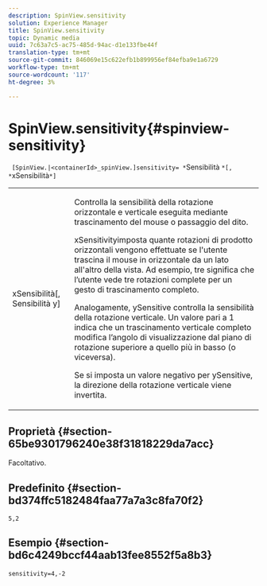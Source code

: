 ```yaml
---
description: SpinView.sensitivity
solution: Experience Manager
title: SpinView.sensitivity
topic: Dynamic media
uuid: 7c63a7c5-ac75-485d-94ac-d1e133fbe44f
translation-type: tm+mt
source-git-commit: 846069e15c622efb1b899956ef84efba9e1a6729
workflow-type: tm+mt
source-wordcount: '117'
ht-degree: 3%

---
```



# SpinView.sensitivity{#spinview-sensitivity}

` [SpinView.|<containerId>_spinView.]sensitivity= *`Sensibilità `*[, *`xSensibilità`*]`

<table id="table_18D47E7C6A2D4D68B94225CB621D5F7C"> 
 <tbody> 
  <tr> 
   <td colname="col1"> <p> <span class="codeph"><span class="varname"> xSensibilità</span>[,  <span class="varname"> Sensibilità</span> y]</span> </p> </td> 
   <td colname="col2"> <p> Controlla la sensibilità della rotazione orizzontale e verticale eseguita mediante trascinamento del mouse o passaggio del dito. </p> <p> <span class="codeph"> </span> xSensitivityimposta quante rotazioni di prodotto orizzontali vengono effettuate se l'utente trascina il mouse in orizzontale da un lato all'altro della vista. Ad esempio, tre significa che l’utente vede tre rotazioni complete per un gesto di trascinamento completo. </p> <p>Analogamente, <span class="codeph"> ySensitive</span> controlla la sensibilità della rotazione verticale. Un valore pari a 1 indica che un trascinamento verticale completo modifica l’angolo di visualizzazione dal piano di rotazione superiore a quello più in basso (o viceversa). </p> <p>Se si imposta un valore negativo per <span class="codeph"> ySensitive</span>, la direzione della rotazione verticale viene invertita. </p> </td> 
  </tr> 
 </tbody> 
</table>

## Proprietà {#section-65be9301796240e38f31818229da7acc}

Facoltativo.

## Predefinito {#section-bd374ffc5182484faa77a7a3c8fa70f2}

`5,2`

## Esempio {#section-bd6c4249bccf44aab13fee8552f5a8b3}

`sensitivity=4,-2`
